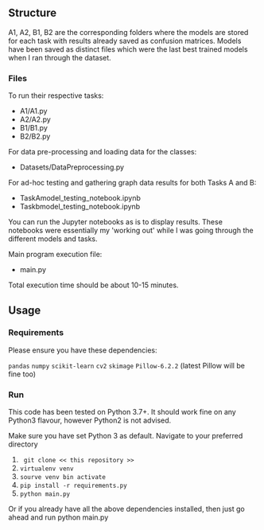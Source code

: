 ## Structure

A1, A2, B1, B2 are the corresponding folders where the models are stored for each task with results already saved as confusion matrices.
Models have been saved as distinct files which were the last best trained models when I ran through the dataset.

### Files

To run their respective tasks:
* A1/A1.py
* A2/A2.py
* B1/B1.py
* B2/B2.py

For data pre-processing and loading data for the classes:
* Datasets/DataPreprocessing.py

For ad-hoc testing and gathering graph data results for both Tasks A and B:
* TaskAmodel_testing_notebook.ipynb
* Taskbmodel_testing_notebook.ipynb

You can run the Jupyter notebooks as is to display results. These notebooks were essentially my 'working out' while I was going through the different models and tasks.

Main program execution file:
* main.py
    
Total execution time should be about 10-15 minutes.

## Usage

### Requirements

Please ensure you have these dependencies:

`pandas`
`numpy`
`scikit-learn`
`cv2`
`skimage`
`Pillow-6.2.2` (latest Pillow will be fine too)

### Run

This code has been tested on Python 3.7+. It should work fine on any Python3 flavour, however Python2 is not advised.

Make sure you have set Python 3 as default.
Navigate to your preferred directory

1. ` git clone << this repository >>`
2. `virtualenv venv`
3. `sourve venv bin activate`
4. `pip install -r requirements.py`
5. `python main.py`

Or if you already have all the above dependencies installed, then just go ahead and run python main.py



